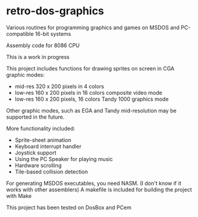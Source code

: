 # retro-dos-graphics

Various routines for programming graphics and games on MSDOS and PC-compatible 16-bit systems

Assembly code for 8086 CPU

This is a work in progress

This project includes functions for drawing sprites on screen in CGA graphic modes:

  * mid-res 320 x 200 pixels in 4 colors
  * low-res 160 x 200 pixels in 16 colors composite video mode
  * low-res 160 x 200 pixels, 16 colors Tandy 1000 graphics mode

Other graphic modes, such as EGA and Tandy mid-resolution may be supported in the future.

More functionality included:
  * Sprite-sheet animation
  * Keyboard interrupt handler
  * Joystick support
  * Using the PC Speaker for playing music
  * Hardware scrolling
  * Tile-based collision detection
  
For generating MSDOS executables, you need NASM. (I don't know if it works with other assemblers)
A makefile is included for building the project with Make


This project has been tested on DosBox and PCem


